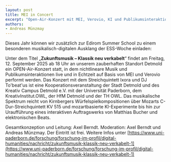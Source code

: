 ```yaml
---
layout: post
title: MEI in Concert
excerpt: "Open-Air-Konzert mit MEI, Verovio, KI und Publikumsinteraktion"
authors:
- Andreas Münzmay
---
```


Dieses Jahr können wir zusätzlich zur Edirom Summer School zu einem besonderen musikalisch-digitalen Ausklang der ESS-Woche einladen: 

Unter dem Titel „**Zukunftsmusik – Klassik neu verkabelt**“ findet am Freitag, 12. September 2025 ab 18 Uhr an unserem zauberhaften Standort Detmold ein OPEN-Air-Konzert statt, in dem nichtlineare Musik und Publikumsinteraktionen live und in Echtzeit auf Basis von MEI und Verovio performt werden. Das Konzert mit dem Streichquintett Ixora und DJ To'beat'us ist eine Kooperationsveranstaltung der Stadt Detmold und des Kreativ Campus Detmold e.V. mit der Universität Paderborn, dem KreativInstitut.OWL, der HfM Detmold und der TH OWL. Das musikalische Spektrum reicht von Kirnbergers Würfelspielkompositionen über Mozarts C-Dur-Streichquintett KV 515 und mozartbasierte KI-Experimente bis hin zur Uraufführung eines interaktiven Auftragswerks von Matthias Bucher und elektronischen Beats. 

Gesamtkonzeption und Leitung: Axel Berndt. Moderation: Axel Berndt und Andreas Münzmay. Der Eintritt ist frei. Weitere Infos unter [https://www.uni-paderborn.de/forschung/forschung-im-profil/digital-humanities/nachricht/zukunftsmusik-klassik-neu-verkabelt-1](https://www.uni-paderborn.de/forschung/forschung-im-profil/digital-humanities/nachricht/zukunftsmusik-klassik-neu-verkabelt-1)
